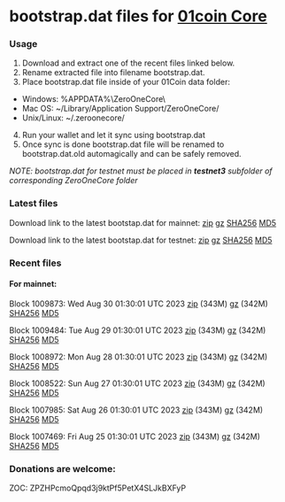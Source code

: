 # bootstrap.dat files for [01coin Core](https://01coin.io)

### Usage

1. Download and extract one of the recent files linked below.
2. Rename extracted file into filename bootstrap.dat.
3. Place bootstrap.dat file inside of your 01Coin data folder:
 - Windows: %APPDATA%\ZeroOneCore\
 - Mac OS: ~/Library/Application Support/ZeroOneCore/
 - Unix/Linux: ~/.zeroonecore/
4. Run your wallet and let it sync using bootstrap.dat
5. Once sync is done bootstrap.dat file will be renamed to bootstrap.dat.old automagically and can be safely removed.

_NOTE: bootstrap.dat for testnet must be placed in **testnet3** subfolder of corresponding ZeroOneCore folder_

### Latest files
Download link to the latest bootstap.dat for mainnet: [zip](https://files.01coin.io/mainnet/bootstrap.dat.zip) [gz](https://files.01coin.io/mainnet/bootstrap.dat.tar.gz) [SHA256](https://files.01coin.io/mainnet/sha256.txt) [MD5](https://files.01coin.io/mainnet/md5.txt)

Download link to the latest bootstap.dat for testnet: [zip](https://files.01coin.io/testnet/bootstrap.dat.zip) [gz](https://files.01coin.io/testnet/bootstrap.dat.tar.gz) [SHA256](https://files.01coin.io/testnet/sha256.txt) [MD5](https://files.01coin.io/testnet/md5.txt)

### Recent files

#### For mainnet:

Block 1009873: Wed Aug 30 01:30:01 UTC 2023 [zip](https://files.01coin.io/mainnet/2023-08-30/bootstrap.dat.zip) (343M) [gz](https://files.01coin.io/mainnet/2023-08-30/bootstrap.dat.tar.gz) (342M) [SHA256](https://files.01coin.io/mainnet/2023-08-30/sha256.txt) [MD5](https://files.01coin.io/mainnet/2023-08-30/md5.txt)

Block 1009484: Tue Aug 29 01:30:01 UTC 2023 [zip](https://files.01coin.io/mainnet/2023-08-29/bootstrap.dat.zip) (343M) [gz](https://files.01coin.io/mainnet/2023-08-29/bootstrap.dat.tar.gz) (342M) [SHA256](https://files.01coin.io/mainnet/2023-08-29/sha256.txt) [MD5](https://files.01coin.io/mainnet/2023-08-29/md5.txt)

Block 1008972: Mon Aug 28 01:30:01 UTC 2023 [zip](https://files.01coin.io/mainnet/2023-08-28/bootstrap.dat.zip) (343M) [gz](https://files.01coin.io/mainnet/2023-08-28/bootstrap.dat.tar.gz) (342M) [SHA256](https://files.01coin.io/mainnet/2023-08-28/sha256.txt) [MD5](https://files.01coin.io/mainnet/2023-08-28/md5.txt)

Block 1008522: Sun Aug 27 01:30:01 UTC 2023 [zip](https://files.01coin.io/mainnet/2023-08-27/bootstrap.dat.zip) (343M) [gz](https://files.01coin.io/mainnet/2023-08-27/bootstrap.dat.tar.gz) (342M) [SHA256](https://files.01coin.io/mainnet/2023-08-27/sha256.txt) [MD5](https://files.01coin.io/mainnet/2023-08-27/md5.txt)

Block 1007985: Sat Aug 26 01:30:01 UTC 2023 [zip](https://files.01coin.io/mainnet/2023-08-26/bootstrap.dat.zip) (343M) [gz](https://files.01coin.io/mainnet/2023-08-26/bootstrap.dat.tar.gz) (342M) [SHA256](https://files.01coin.io/mainnet/2023-08-26/sha256.txt) [MD5](https://files.01coin.io/mainnet/2023-08-26/md5.txt)

Block 1007469: Fri Aug 25 01:30:01 UTC 2023 [zip](https://files.01coin.io/mainnet/2023-08-25/bootstrap.dat.zip) (343M) [gz](https://files.01coin.io/mainnet/2023-08-25/bootstrap.dat.tar.gz) (342M) [SHA256](https://files.01coin.io/mainnet/2023-08-25/sha256.txt) [MD5](https://files.01coin.io/mainnet/2023-08-25/md5.txt)


### Donations are welcome:

ZOC: ZPZHPcmoQpqd3j9ktPf5PetX4SLJkBXFyP
